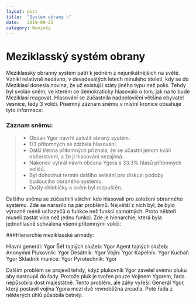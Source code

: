 ```yaml
---
layout: post
title:  "Systém obrany ⚔️"
date:   2019-09-25
category: Novinky
---
```


# Meziklasský systém obrany

Meziklasský obranný systém patří k jedněm z nejunikátnějších na světě. Vznikl relativně nedávno, v devadesátých letech minulého století, kdy se do Meziklasí donesla novina, že už existují i státy jiného typu než polis. Tehdy byl svolán sněm, ve kterém se demokraticky hlasovalo o  tom, jak na to bude Meziklasí reagovat. Hlasování se zúčastnila nadpoloviční většina obyvatel vesnice, tedy 3 voliči. Písemný záznam sněmu v místní kronice obsahuje tyto informace:

### Záznam sněmu:
> - Občan Ygor navrhl založit obraný systém. 
> - 1/3 přítomných se zdržela hlasování.
> - Další třetina přítomných přiznala, že se účastní jenom kvůli občerstvení, a že ji hlasování nezajímá.
> - Nakonec vyhrál návrh občana Ygora s 33.3% hlasů přítomných voličů.
> - Byl dohodnut termín dalšího setkání pro diskuzi podoby budoucího obraného systému.
> - Došly chlebíčky a sněm byl rozpuštěn.

Dalšího sněmu se zúčastnili všichni kdo hlasovali pro založení obranného systému. Zde se narazilo na pár problémů. Největší z nich byl, že bylo výrazně méně uchazečů o funkce než funkcí samotných. Proto někteří museli zastat více než jednu funkci. Zde je hienarchie, která byla jednohlasně schválena všemi přítomnými voliči:

###Hienarchie meziklasské armády:

Hlavní generál:			Ygor
Šéf tajných služeb: 	Ygor
Agent tajných služeb: 	Anonymní
Plukovník:				Ygor
Desátník:				Ygor
Vojín:					Ygor
Kapelník:				Ygor
Kuchař:					Ygor
Skladník munice:		Ygor
Pyrotechnik:			Ygor

Dalším problém se projevil tehdy, když plukovník Ygor zavelel svému pluku aby nastoupil do řady. Protože pluk je tvořen pouze Vojínem Ygorem, řada nepůsobila dost majestátně. Tento problém, ale záhy vyřešil Generál Ygor, který postavil vojína Ygora mezi dvě rovnoběžná zrcadla. Poté řada z některých úhlů působila četněji. 



